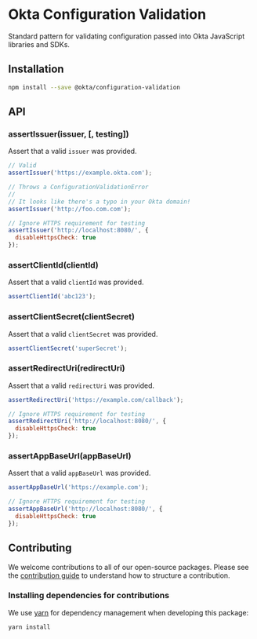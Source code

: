 # Okta Configuration Validation

Standard pattern for validating configuration passed into Okta JavaScript libraries and SDKs.

## Installation

```bash
npm install --save @okta/configuration-validation
```

## API

### assertIssuer(issuer, [, testing])

Assert that a valid `issuer` was provided.

```javascript
// Valid
assertIssuer('https://example.okta.com');

// Throws a ConfigurationValidationError
//
// It looks like there's a typo in your Okta domain!
assertIssuer('http://foo.com.com');

// Ignore HTTPS requirement for testing
assertIssuer('http://localhost:8080/', {
  disableHttpsCheck: true
});
```

### assertClientId(clientId)

Assert that a valid `clientId` was provided.

```javascript
assertClientId('abc123');
```

### assertClientSecret(clientSecret)

Assert that a valid `clientSecret` was provided.

```javascript
assertClientSecret('superSecret');
```
### assertRedirectUri(redirectUri)

Assert that a valid `redirectUri` was provided.

```javascript
assertRedirectUri('https://example.com/callback');

// Ignore HTTPS requirement for testing
assertRedirectUri('http://localhost:8080/', {
  disableHttpsCheck: true
});

```

### assertAppBaseUrl(appBaseUrl)

Assert that a valid `appBaseUrl` was provided.

```javascript
assertAppBaseUrl('https://example.com');

// Ignore HTTPS requirement for testing
assertAppBaseUrl('http://localhost:8080/', {
  disableHttpsCheck: true
});

```

## Contributing
We welcome contributions to all of our open-source packages. Please see the [contribution guide](https://github.com/okta/okta-oidc-js/blob/master/CONTRIBUTING.md) to understand how to structure a contribution.

### Installing dependencies for contributions
We use [yarn](https://yarnpkg.com) for dependency management when developing this package:
```
yarn install
```